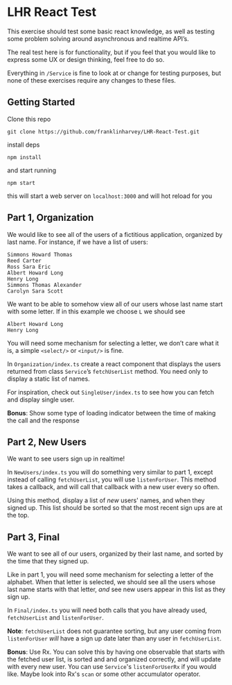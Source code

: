 # LHR React Test

This exercise should test some basic react knowledge, as well as testing some problem solving around asynchronous and realtime API’s.

The real test here is for functionality, but if you feel that you would like to express some UX or design thinking, feel free to do so.

Everything in `/Service` is fine to look at or change for testing purposes, but none of these exercises require any changes to these files.

## Getting Started

Clone this repo

`git clone https://github.com/franklinharvey/LHR-React-Test.git`

install deps

`npm install`

and start running

`npm start`

this will start a web server on `localhost:3000` and will hot reload for you

## Part 1, Organization

We would like to see all of the users of a fictitious application, organized by last name. For instance, if we have a list of users:

```
Simmons Howard Thomas
Reed Carter
Ross Sara Eric
Albert Howard Long
Henry Long
Simmons Thomas Alexander
Carolyn Sara Scott
```

We want to be able to somehow view all of our users whose last name start with some letter. If in this example we choose `L` we should see

```
Albert Howard Long
Henry Long
```

You will need some mechanism for selecting a letter, we don’t care what it is, a simple `<select/>` or `<input/>` is fine.

In `Organization/index.ts` create a react component that displays the users returned from class `Service`’s `fetchUserList` method. You need only to display a static list of names.

For inspiration, check out `SingleUser/index.ts` to see how you can fetch and display single user.

__Bonus__: Show some type of loading indicator between the time of making the call and the response

## Part 2, New Users

We want to see users sign up in realtime!

In `NewUsers/index.ts` you will do something very similar to part 1, except instead of calling `fetchUserList`, you will use `listenForUser`. This method takes a callback, and will call that callback with a new user every so often.

Using this method, display a list of _new_ users' names, and when they signed up. This list should be sorted so that the most recent sign ups are at the top.

## Part 3, Final

We want to see all of our users, organized by their last name, and sorted by the time that they signed up.

Like in part 1, you will need some mechanism for selecting a letter of the alphabet. When that letter is selected, we should see all the users whose last name starts with that letter, _and_ see new users appear in this list as they sign up.

In `Final/index.ts` you will need both calls that you have already used, `fetchUserList` and `listenForUser`.

**Note**: `fetchUserList` does not guarantee sorting, but any user coming from `listenForUser` _will_ have a sign up date later than any user in `fetchUserList`.

__Bonus__: Use Rx. You can solve this by having one observable that starts with the fetched user list, is sorted and and organized correctly, and will update with every new user. You can use `Service`'s `listenForUserRx` if you would like. Maybe look into Rx's `scan` or some other accumulator operator.
